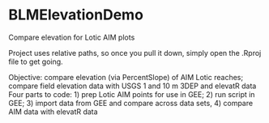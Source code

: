# BLMElevationDemo
 Compare elevation for Lotic AIM plots

 Project uses relative paths, so once you pull it down, simply open the .Rproj file to get going.

Objective: compare elevation (via PercentSlope) of AIM Lotic reaches; compare field elevation data with USGS 1 and 10 m 3DEP and elevatR data
Four parts to code: 1) prep Lotic AIM points for use in GEE; 2) run script in GEE; 3) import data from GEE and compare across data sets, 4) compare AIM data with elevatR data

